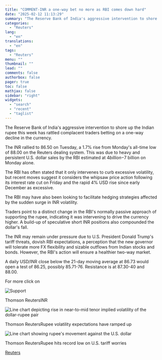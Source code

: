 ```yaml
---
title: "COMMENT-INR a one-way bet no more as RBI comes down hard"
date: "2025-02-12 11:13:29"
summary: "The Reserve Bank of India's aggressive intervention to shore up the Indian rupee this week has rattled complacent traders betting on a one-way decline in the currency.The INR rallied to 86.50 on Tuesday, a 1.7% rise from Monday's all-time low of 88.00 on the Reuters dealing system. This was due..."
categories:
  - "Reuters"
lang:
  - "en"
translations:
  - "en"
tags:
  - "Reuters"
menu: ""
thumbnail: ""
lead: ""
comments: false
authorbox: false
pager: true
toc: false
mathjax: false
sidebar: "right"
widgets:
  - "search"
  - "recent"
  - "taglist"
---
```


The Reserve Bank of India's aggressive intervention to shore up the Indian rupee this week has rattled complacent traders betting on a one-way decline in the currency.

The INR rallied to 86.50 on Tuesday, a 1.7% rise from Monday's all-time low of 88.00 on the Reuters dealing system. This was due to heavy and persistent U.S. dollar sales by the RBI estimated at $4 billion-$7 billion on Monday alone.

The RBI has often stated that it only intervenes to curb excessive volatility, but recent moves suggest it considers the whipsaw price action following its interest rate cut on Friday and the rapid 4% USD rise since early December as excessive.

The RBI may have also been looking to facilitate hedging strategies affected by the sudden surge in INR volatility.

Traders point to a distinct change in the RBI's normally passive approach of supporting the rupee, indicating it was intervening to drive the currency higher. A build-up of speculative short INR positions also compounded the dollar's fall.

The INR may remain under pressure due to U.S. President Donald Trump's tariff threats, dovish RBI expectations, a perception that the new governor will tolerate more FX flexibility and sizable outflows from Indian stocks and bonds. However, the RBI's action will ensure a healthier two-way market.

A daily USD/INR close below the 21-day moving average at 86.73 would open a test of 86.25, possibly 85.71-76. Resistance is at 87.30-40 and 88.00.

For more click on

![Support](https://s3.tradingview.com/news/image/tag:reuters.com,2025:newsml_L4N3P20RI-200e401e6997e019005c20a4efb3c560-resized.jpeg)

Thomson ReutersINR



![Line chart depicting rise in near-to-mid tenor implied volatility of the dollar-rupee pair](https://s3.tradingview.com/news/image/tag:reuters.com,2025:newsml_L4N3P20RI-3f90315d77eb54007ba9e8f186d53531-resized.jpeg)

Thomson ReutersRupee volatility expectations have ramped up



![Line chart showing rupee's movement against the U.S. dollar](https://s3.tradingview.com/news/image/tag:reuters.com,2025:newsml_L4N3P20RI-8bf92b23eaf453a42a06b8a7c0f1ae1e-resized.jpeg)

Thomson ReutersRupee hits record low on U.S. tariff worries

[Reuters](https://www.tradingview.com/news/reuters.com,2025:newsml_L4N3P20RI:0-comment-inr-a-one-way-bet-no-more-as-rbi-comes-down-hard/)
